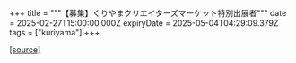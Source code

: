 +++
title = """【募集】くりやまクリエイターズマーケット特別出展者"""
date = 2025-02-27T15:00:00.000Z
expiryDate = 2025-05-04T04:29:09.379Z
tags = ["kuriyama"]
+++


[[source]](https://www.town.kuriyama.hokkaido.jp/soshiki/46/18348.html)
